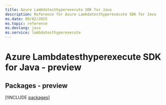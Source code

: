 ```yaml
---
title: Azure Lambdatesthyperexecute SDK for Java
description: Reference for Azure Lambdatesthyperexecute SDK for Java
ms.date: 09/02/2025
ms.topic: reference
ms.devlang: java
ms.service: lambdatesthyperexecute
---
```

# Azure Lambdatesthyperexecute SDK for Java - preview
## Packages - preview
[!INCLUDE [packages](lambdatesthyperexecute-index.md)]